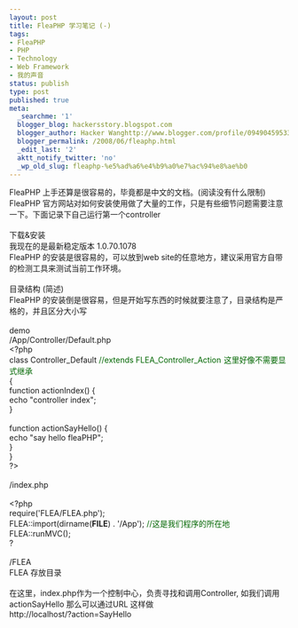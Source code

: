 ```yaml
---
layout: post
title: FleaPHP 学习笔记 (-)
tags:
- FleaPHP
- PHP
- Technology
- Web Framework
- 我的声音
status: publish
type: post
published: true
meta:
  _searchme: '1'
  blogger_blog: hackersstory.blogspot.com
  blogger_author: Hacker Wanghttp://www.blogger.com/profile/09490459533264275905noreply@blogger.com
  blogger_permalink: /2008/06/fleaphp.html
  _edit_last: '2'
  aktt_notify_twitter: 'no'
  _wp_old_slug: fleaphp-%e5%ad%a6%e4%b9%a0%e7%ac%94%e8%ae%b0
---
```

FleaPHP 上手还算是很容易的，毕竟都是中文的文档。(阅读没有什么限制)<br />FleaPHP 官方网站对如何安装使用做了大量的工作，只是有些细节问题需要注意一下。下面记录下自己运行第一个controller<br /><br />下载&amp;安装<br />我现在的是最新稳定版本 1.0.70.1078<br />FleaPHP 的安装是很容易的，可以放到web site的任意地方，建议采用官方自带的检测工具来测试当前工作环境。<br /><br />目录结构 (简述)<br />FleaPHP 的安装倒是很容易，但是开始写东西的时候就要注意了，目录结构是严格的，并且区分大小写<br /><br />demo<br />/App/Controller/Default.php<br />&lt;?php<br />class Controller_Default <span style="color:rgb(0,102,0);">//extends FLEA_Controller_Action</span><img style="color:rgb(0,102,0);" width="1" height="1" /><span style="color:rgb(0,102,0);"> 这里好像不需要显式继承</span><br />{<br />    function actionIndex() {<br />        echo "controller index";   <br />    }<br /><br />    function actionSayHello() {<br />        echo "say hello fleaPHP";<br />    }<br />}<br />?&gt;<br /><br />/index.php<br /><br />&lt;?php<br />require('FLEA/FLEA.php');<br />FLEA::import(dirname(__FILE__) . '/App'); <span style="color:rgb(0,102,0);">//这是我们程序的所在地</span><br />FLEA::runMVC();<br />?<br /><br />/FLEA<br />FLEA 存放目录<br /><br />在这里，index.php作为一个控制中心，负责寻找和调用Controller, 如我们调用actionSayHello 那么可以通过URL 这样做<br />http://localhost/?action=SayHello
